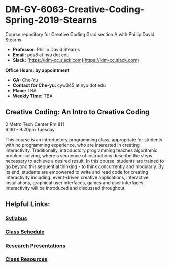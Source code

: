 # DM-GY-6063-Creative-Coding-Spring-2019-Stearns
Course repository for Creative Coding Grad section A with Phillip David Stearns

* **Professor:** Phillip David Stearns
* **Email:** pds8 at nyu dot edu
* **Slack:** [https://idm-cc.slack.com](https://idm-cc.slack.com)
<!--* [OpenProcessing](https://www.openprocessing.org)-->

**Office Hours: by appointment** 

* **GA:** Che-Yu
* **Contact for Che-yu:** cyw345 at nyu dot edu<!--[calendar](https://calendly.com/cyw345/office-hour-of-creative-coding-ta-che-yu/09-21-2018)  **maximum 3 people per hour**-->
* **Place:** TBA
* **Weekly Time:** TBA

<!--
* **1. Monday 10 AM - 6 PM**
* **2. Wednesday 18 PM - 22 PM**
* **3. Friday 10 AM - 6 PM**
-->

## Creative Coding: An Intro to Creative Coding
2 Metro Tech Center Rm 811<br>
6:30 - 9:20pm Tuesday

This course is an introductory programming class, appropriate for students with no programming experience, who are interested in creating interactivity.  Traditionally, introductory programming teaches algorithmic problem-solving, where a sequence of instructions describe the steps necessary to achieve a desired result.  In this course, students are trained to go beyond this sequential thinking - to think concurrently and modularly.  By its end, students are empowered to write and read code for creating interactivity including: event-driven creative applications, interactive installations,  graphical user interfaces, games and user interfaces.  Interactivity will be introduced and discussed throughout.

## Helpful Links:

### [Syllabus](syllabus.md)
### [Class Schedule](schedule.md)
### [Research Presentations](research_presentation.md)
### [Class Resources](resources.md)

